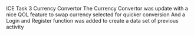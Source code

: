 ICE Task 3
Currency Convertor
The Currency Convertor was update with a nice QOL feature to swap currency selected for quicker conversion
And a Login and Register function was added to create a data set of previous activity
